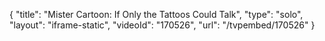 {
    "title": "Mister Cartoon: If Only the Tattoos Could Talk",
    "type": "solo",
    "layout": "iframe-static",
    "videoId": "170526",
    "url": "\/tvpembed\/170526"
}